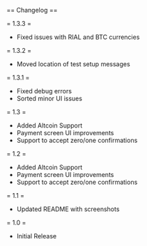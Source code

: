 == Changelog ==

= 1.3.3  =
* Fixed issues with RIAL and BTC currencies

= 1.3.2  =
* Moved location of test setup messages

= 1.3.1  =
* Fixed debug errors
* Sorted minor UI issues

= 1.3  =
* Added Altcoin Support
* Payment screen UI improvements
* Support to accept zero/one confirmations

= 1.2  =
* Added Altcoin Support
* Payment screen UI improvements
* Support to accept zero/one confirmations

= 1.1  =
* Updated README with screenshots

= 1.0  =
* Initial Release

